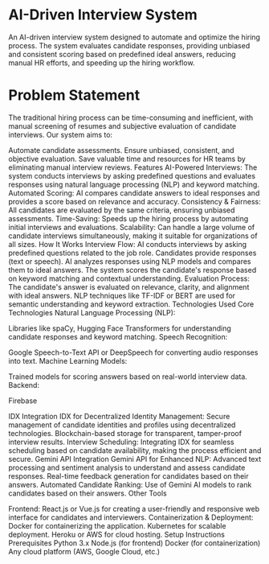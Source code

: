 # AI-Driven Interview System
An AI-driven interview system designed to automate and optimize the hiring process. The system evaluates candidate responses, providing unbiased and consistent scoring based on predefined ideal answers, reducing manual HR efforts, and speeding up the hiring workflow.

# Problem Statement
The traditional hiring process can be time-consuming and inefficient, with manual screening of resumes and subjective evaluation of candidate interviews. Our system aims to:

Automate candidate assessments.
Ensure unbiased, consistent, and objective evaluation.
Save valuable time and resources for HR teams by eliminating manual interview reviews.
Features
AI-Powered Interviews: The system conducts interviews by asking predefined questions and evaluates responses using natural language processing (NLP) and keyword matching.
Automated Scoring: AI compares candidate answers to ideal responses and provides a score based on relevance and accuracy.
Consistency & Fairness: All candidates are evaluated by the same criteria, ensuring unbiased assessments.
Time-Saving: Speeds up the hiring process by automating initial interviews and evaluations.
Scalability: Can handle a large volume of candidate interviews simultaneously, making it suitable for organizations of all sizes.
How It Works
Interview Flow:
AI conducts interviews by asking predefined questions related to the job role.
Candidates provide responses (text or speech).
AI analyzes responses using NLP models and compares them to ideal answers.
The system scores the candidate's response based on keyword matching and contextual understanding.
Evaluation Process:
The candidate's answer is evaluated on relevance, clarity, and alignment with ideal answers.
NLP techniques like TF-IDF or BERT are used for semantic understanding and keyword extraction.
Technologies Used
Core Technologies
Natural Language Processing (NLP):

Libraries like spaCy, Hugging Face Transformers for understanding candidate responses and keyword matching.
Speech Recognition:

Google Speech-to-Text API or DeepSpeech for converting audio responses into text.
Machine Learning Models:

Trained models for scoring answers based on real-world interview data.
Backend:

Firebase

IDX Integration
IDX for Decentralized Identity Management:
Secure management of candidate identities and profiles using decentralized technologies.
Blockchain-based storage for transparent, tamper-proof interview results.
Interview Scheduling:
Integrating IDX for seamless scheduling based on candidate availability, making the process efficient and secure.
Gemini API Integration
Gemini API for Enhanced NLP:
Advanced text processing and sentiment analysis to understand and assess candidate responses.
Real-time feedback generation for candidates based on their answers.
Automated Candidate Ranking:
Use of Gemini AI models to rank candidates based on their answers.
Other Tools

Frontend:
React.js or Vue.js for creating a user-friendly and responsive web interface for candidates and interviewers.
Containerization & Deployment:
Docker for containerizing the application.
Kubernetes for scalable deployment.
Heroku or AWS for cloud hosting.
Setup Instructions
Prerequisites
Python 3.x
Node.js (for frontend)
Docker (for containerization)
Any cloud platform (AWS, Google Cloud, etc.)
